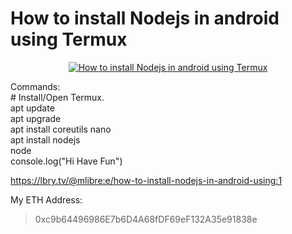 # How to install Nodejs in android using Termux
<a href="https://www.youtube.com/watch?v=0i4ve79qPhw">
<p align="center">
<img src="http://img.youtube.com/vi/0i4ve79qPhw/0.jpg" alt="How to install Nodejs in android using Termux">
</p></a>


Commands:<br/>	# Install/Open Termux.<br/>	apt update<br/>	apt upgrade<br/>	apt install coreutils nano<br/>	apt install nodejs<br/>	node<br/>	console.log("Hi Have Fun")

https://lbry.tv/@mlibre:e/how-to-install-nodejs-in-android-using:1

My ETH Address:
> 0xc9b64496986E7b6D4A68fDF69eF132A35e91838e